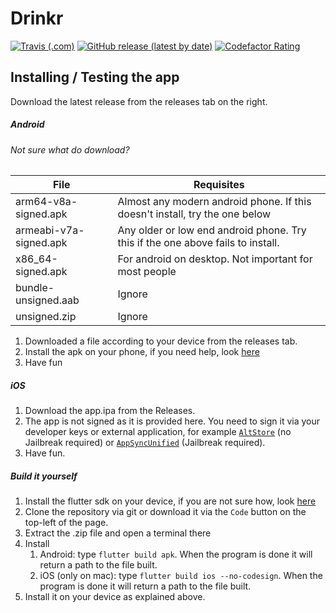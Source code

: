 # Drinkr

[![Travis (.com)](https://img.shields.io/travis/com/tooxo/SaufAppFlutter?style=for-the-badge)](https://travis-ci.com/github/tooxo/SaufAppFlutter) [![GitHub release (latest by date)](https://img.shields.io/github/v/release/tooxo/SaufAppFlutter?style=for-the-badge)](https://github.com/tooxo/SaufAppFlutter/releases/latest) [![Codefactor Rating](https://img.shields.io/codefactor/grade/github/tooxo/SaufAppFlutter?style=for-the-badge)](https://www.codefactor.io/repository/github/tooxo/saufappflutter)

## Installing / Testing the app

Download the latest release from the releases tab on the right.



##### Android

###### Not sure what do download?

| File | Requisites |
|--------|--------|
| arm64-v8a-signed.apk | Almost any modern android phone. If this doesn't install, try the one below |
| armeabi-v7a-signed.apk | Any older or low end android phone. Try this if the one above fails to install. |
| x86_64-signed.apk | For android on desktop. Not important for most people |
| bundle-unsigned.aab | Ignore |
| unsigned.zip | Ignore |

1. Downloaded a file according to your device from the releases tab.
2. Install the apk on your phone, if you need help, look [here](https://www.wikihow.tech/Install-APK-Files-on-Android)
3. Have fun

##### iOS

1. Download the app.ipa from the Releases.
2. The app is not signed as it is provided here. You need to sign it via your developer keys or external application, for example [`AltStore`](https://altstore.io/) (no Jailbreak required) or [`AppSyncUnified`](https://cydia.akemi.ai/?page/net.angelxwind.appsyncunified) (Jailbreak required).
3. Have fun.

##### Build it yourself

1. Install the flutter sdk on your device, if you are not sure how, look [here](https://flutter.dev/docs/get-started/install)
2. Clone the repository via git or download it via the `Code` button on the top-left of the page.
3. Extract the .zip file and open a terminal there
4. Install
   1. Android: type `flutter build apk`. When the program is done it will return a path to the file built.
   2. iOS (only on mac): type `flutter build ios --no-codesign`. When the program is done it will return a path to the file built.
5. Install it on your device as explained above.
